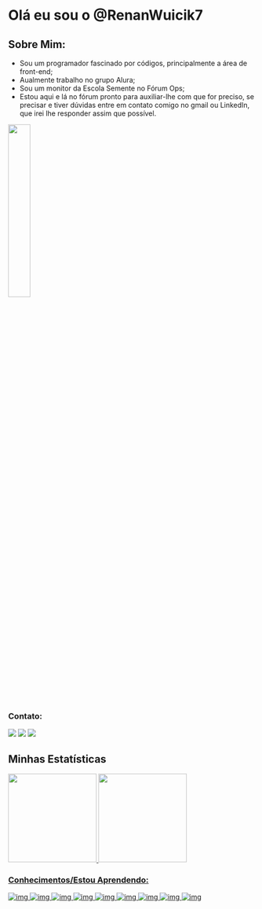# Olá eu sou o @RenanWuicik7

## Sobre Mim:

- Sou um programador fascinado por códigos, principalmente a área de front-end;
- Aualmente trabalho no grupo Alura;
- Sou um monitor da Escola Semente no Fórum Ops;
- Estou aqui e lá no fórum pronto para auxiliar-lhe com que for preciso, se precisar e tiver dúvidas entre em contato comigo no gmail ou LinkedIn, que irei lhe responder assim que possível. 

<img src="https://user-images.githubusercontent.com/113643260/208724006-87677bba-ce43-4385-a8e0-a3e2098edf10.png" width="30%">

### Contato:
<a href = "mailto:renan.wuicik@alura.com.br"><img src="https://img.shields.io/badge/Gmail-D14836?style=for-the-badge&logo=gmail&logoColor=white" target="_blank"></a>
<a href="https://www.linkedin.com/in/renan-cezar-wuicik-17461b244/" target="_blank"><img src="https://img.shields.io/badge/-LinkedIn-%230077B5?style=for-the-badge&logo=linkedin&logoColor=white" target="_blank"></a>
<a href = "https://twitter.com/WuicikR7Alura"><img src="https://img.shields.io/badge/Twitter-1DA1F2?style=for-the-badge&logo=twitter&logoColor=white" target="_blank"></a>

## Minhas Estatísticas
<div>
<a href="https://github.com/RenanWuicik7">
<img height="180em" src="https://github-readme-stats.vercel.app/api/top-langs/?username=RenanWuicik7&layout=compact&langs_count=7&theme=dracula"/>
<img height="180em" src="https://github-readme-stats.vercel.app/api?username=RenanWuicik7&show_icons=true&theme=dracula&include_all_commits=true&count_private=true"/>
</div>

### Conhecimentos/Estou Aprendendo:
![img](https://img.shields.io/badge/JavaScript-323330?style=for-the-badge&logo=javascript&logoColor=F7DF1E)
![img](https://img.shields.io/badge/HTML5-E34F26?style=for-the-badge&logo=html5&logoColor=white)
![img](https://img.shields.io/badge/CSS3-1572B6?style=for-the-badge&logo=css3&logoColor=white)
![img](https://img.shields.io/badge/Python-FFD43B?style=for-the-badge&logo=python&logoColor=blue)
![img](https://img.shields.io/badge/Microsoft_Excel-217346?style=for-the-badge&logo=microsoft-excel&logoColor=white)
![img](https://img.shields.io/badge/Microsoft_PowerPoint-B7472A?style=for-the-badge&logo=microsoft-powerpoint&logoColor=white)
![img](https://img.shields.io/badge/Microsoft_Word-2B579A?style=for-the-badge&logo=microsoft-word&logoColor=white)
![img](https://img.shields.io/badge/Google_chrome-4285F4?style=for-the-badge&logo=Google-chrome&logoColor=white)
![img](https://img.shields.io/badge/GIT-E44C30?style=for-the-badge&logo=git&logoColor=white)
